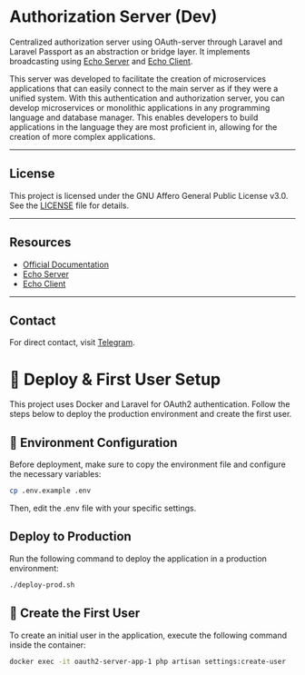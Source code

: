 # Authorization Server (Dev)

Centralized authorization server using OAuth-server through Laravel and Laravel Passport as an abstraction or bridge layer. It implements broadcasting using [Echo Server](https://gitlab.com/elyerr/echo-server) and [Echo Client](https://gitlab.com/elyerr/echo-client-js).

This server was developed to facilitate the creation of microservices applications that can easily connect to the main server as if they were a unified system. With this authentication and authorization server, you can develop microservices or monolithic applications in any programming language and database manager. This enables developers to build applications in the language they are most proficient in, allowing for the creation of more complex applications.

---

## License

This project is licensed under the GNU Affero General Public License v3.0. See the [LICENSE](./LICENSE) file for details.

---

## Resources

-   [Official Documentation](https://gitlab.com/elyerr/outh2-passport-server/-/wikis/home) 
-   [Echo Server](https://gitlab.com/elyerr/echo-server)
-   [Echo Client](https://gitlab.com/elyerr/echo-client-js)

---

## Contact

For direct contact, visit [Telegram](https://t.me/elyerr).


# 🚀 Deploy & First User Setup  

This project uses Docker and Laravel for OAuth2 authentication. Follow the steps below to deploy the production environment and create the first user.  

## 🔑 Environment Configuration  
Before deployment, make sure to copy the environment file and configure the necessary variables:  

```bash
cp .env.example .env
```
Then, edit the .env file with your specific settings.

## Deploy to Production
Run the following command to deploy the application in a production environment:

```bash
./deploy-prod.sh
```

## 👤 Create the First User
To create an initial user in the application, execute the following command inside the container:
```bash
docker exec -it oauth2-server-app-1 php artisan settings:create-user
```
